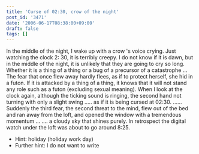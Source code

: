 ```yaml
---
title: 'Curse of 02:30, crow of the night'
post_id: '3471'
date: '2006-06-17T08:38:00+09:00'
draft: false
tags: []
---
```


In the middle of the night, I wake up with a crow 's voice crying. Just watching the clock 2: 30, it is terribly creepy. I do not know if it is dawn, but in the middle of the night, it is unlikely that they are going to cry so long. Whether it is a thing of a thing or a bug of a precursor of a catastrophe ... The fear that once flew away hardly flees, as if to protect herself, she hid in a futon. If it is attacked by a thing of a thing, it knows that it will not stand any role such as a futon (excluding sexual meaning). When I look at the clock again, although the ticking sound is ringing, the second hand not turning with only a slight swing ..... as if it is being cursed at 02:30. ...... Suddenly the third fear, the second threat to the mind, flew out of the bed and ran away from the loft, and opened the window with a tremendous momentum ... .... a cloudy sky that shines purely. In retrospect the digital watch under the loft was about to go around 8:25.

*   Hint: holiday (holiday work day)
*   Further hint: I do not want to write